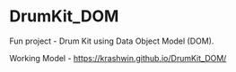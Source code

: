 # DrumKit_DOM
Fun project - Drum Kit using Data Object Model (DOM).  

Working Model - https://krashwin.github.io/DrumKit_DOM/ 
